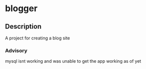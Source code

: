 # blogger

## Description

A project for creating a blog site

### Advisory

mysql isnt working and was unable to get the app working as of yet
